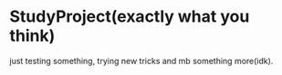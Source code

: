 # StudyProject(exactly what you think)
just testing something, trying new tricks and mb something more(idk).